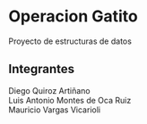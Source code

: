 # Operacion Gatito
Proyecto de estructuras de datos

## Integrantes
Diego Quiroz Artiñano \
Luis Antonio Montes de Oca Ruiz \
Mauricio Vargas Vicarioli
